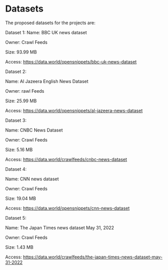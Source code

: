 # Datasets 

The proposed datasets for the projects are:

Dataset 1:
Name: BBC UK news dataset 

Owner: Crawl Feeds 

Size: 93.99 MB 

Access: https://data.world/opensnippets/bbc-uk-news-dataset 


Dataset 2:

Name: Al Jazeera English News Dataset

Owner: rawl Feeds

Size: 25.99 MB 

Access: https://data.world/opensnippets/al-jazeera-news-dataset 


Dataset 3:

Name: CNBC News Dataset 

Owner: Crawl Feeds 

Size: 5.16 MB

Access: https://data.world/crawlfeeds/cnbc-news-dataset 


Dataset 4:

Name: CNN news dataset

Owner: Crawl Feeds

Size: 19.04 MB

Access: https://data.world/opensnippets/cnn-news-dataset 


Dataset 5:

Name: The Japan Times news dataset May 31, 2022

Owner: Crawl Feeds

Size: 1.43 MB

Access: https://data.world/crawlfeeds/the-japan-times-news-dataset-may-31-2022 


